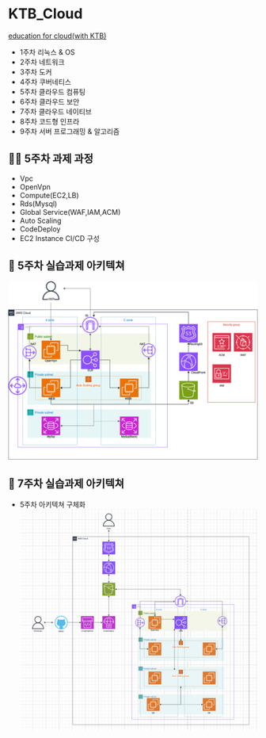 # KTB_Cloud
[education for cloud(with KTB)](https://www.notion.so/adapterz/17d394a4806180e789d0dac7f551bcb9)
- 1주차 리눅스 & OS
- 2주차 네트워크
- 3주차 도커
- 4주차 쿠버네티스
- 5주차 클라우드 컴퓨팅
- 6주차 클라우드 보안
- 7주차 클라우드 네이티브
- 8주차 코드형 인프라
- 9주차 서버 프로그래밍 & 알고리즘

## 👨‍🏫 5주차 과제 과정
- Vpc
- OpenVpn
- Compute(EC2,LB)
- Rds(Mysql)
- Global Service(WAF,IAM,ACM)
- Auto Scaling
- CodeDeploy
- EC2 Instance CI/CD 구성

## 📝 5주차 실습과제 아키텍쳐
![프로젝트 아키텍쳐](https://github.com/Hyunje1128/KTB_Cloud/blob/main/Architecture_Prac.drawio.png)

## 📝 7주차 실습과제 아키텍쳐
- 5주차 아키텍쳐 구체화
![프로젝트 아키텍쳐](https://github.com/Hyunje1128/KTB_Cloud/blob/main/Architecture_v3.png)
